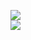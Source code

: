 [![](https://img.shields.io/badge/Made%20With-Github%20Spray-lightgrey.svg?style=for-the-badge&logo=github)](https://github.com/Annihil/github-spray#10360)  
[![](https://i.imgur.com/2DrTn0Z.gif)](https://github.com/Annihil/github-spray)